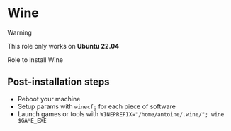 # Wine
> [!WARNING]
> This role only works on **Ubuntu 22.04**

Role to install Wine

## Post-installation steps
* Reboot your machine
* Setup params with `winecfg` for each piece of software
* Launch games or tools with `WINEPREFIX="/home/antoine/.wine/"; wine $GAME_EXE`